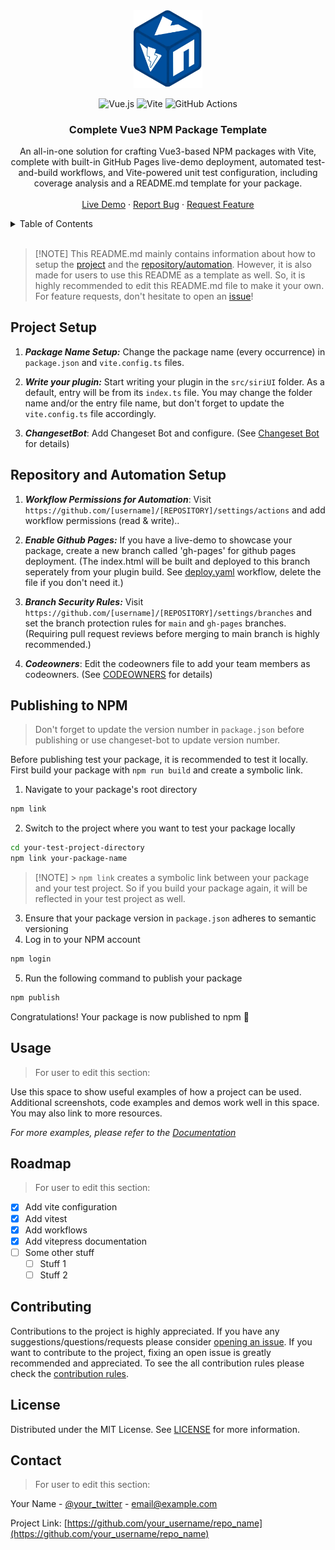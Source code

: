 <!-- PROJECT LOGO -->

<div align="center">
  <a href="https://github.com/kaandesu/vue3-vite-npm-template">
    <img src="public/logo.webp" alt="Logo" width="110">
  </a>

<br>
<!-- add tech stack badges below -->

![Vue.js](https://img.shields.io/badge/vuejs-%2335495e.svg?style=for-the-badge&logo=vuedotjs&logoColor=%234FC08D) ![Vite](https://img.shields.io/badge/vite-%23646CFF.svg?style=for-the-badge&logo=vite&logoColor=white) ![GitHub Actions](https://img.shields.io/badge/github%20actions-%232671E5.svg?style=for-the-badge&logo=githubactions&logoColor=white) <!-- Title -->

  <h3 align="center">Complete Vue3 NPM Package Template</h3>
   <!-- DESCRIPTION -->
  <p align="center">
    An all-in-one solution for crafting Vue3-based NPM packages with Vite, complete with built-in GitHub Pages live-demo deployment, automated test-and-build workflows, and Vite-powered unit test configuration, including coverage analysis and a README.md template for your package.
    <br />
    <br />
    <!-- CHANGER IT WITH YOUR GITHUB PAGES LINK -->
    <a href="https://kaandesu.github.io/vue3-vite-npm-template/#/">Live Demo</a>
    ·<!-- CHANGER IT WITH YOUR GITHUB ISSUES LINK -->
    <a href="https://github.com/kaandesu/vue3-vite-npm-template/issues">Report Bug</a>
    ·<!-- CHANGER IT WITH YOUR GITHUB ISSUES LINK -->
    <a href="https://github.com/kaandesu/vue3-vite-npm-template/issues">Request Feature</a>
  </p>
</div>

<!-- TABLE OF CONTENTS -->
<details>
  <summary>Table of Contents</summary>
  <ol>
    <li><a href="#project-setup">Project Setup</a></li>
    <li><a href="#repository-and-automation-setup">Repository and Automation Setup</a></li>
    <li><a href="#publishing-to-npm">Publishing to NPM</a></li>
    <li><a href="#usage">Usage</a></li>
    <li><a href="#roadmap">Roadmap</a></li>
    <li><a href="#contributing">Contributing</a></li>
    <li><a href="#license">License</a></li>
    <li><a href="#contact">Contact</a></li>
  </ol>
</details>

<br>
<!-- GETTING STARTED -->

> [!NOTE] This README.md mainly contains information about how to setup the [project](#project-setup) and the [repository/automation](#repository-and-automation-setup). However, it is also made for users to use this README as a template as well. So, it is highly recommended to edit this README.md file to make it your own. For feature requests, don't hesitate to open an [issue](https://github.com/kaandesu/vue3-vite-npm-template/issues/new)!

## Project Setup

1. **_Package Name Setup:_** Change the package name (every occurrence) in `package.json` and `vite.config.ts` files.

2. **_Write your plugin:_** Start writing your plugin in the `src/siriUI` folder. As a default, entry will be from its `index.ts` file. You may change the folder name and/or the entry file name, but don't forget to update the `vite.config.ts` file accordingly.

3. **_ChangesetBot_**: Add Changeset Bot and configure. (See [Changeset Bot](https://github.com/apps/changeset-bot) for details)

## Repository and Automation Setup

1. **_Workflow Permissions for Automation_**: Visit `https://github.com/[username]/[REPOSITORY]/settings/actions` and add workflow permissions (read & write)..

2. **_Enable Github Pages:_** If you have a live-demo to showcase your package, create a new branch called 'gh-pages' for github pages deployment. (The index.html will be built and deployed to this branch seperately from your plugin build. See [deploy.yaml](.github/workflows/deploy.yaml) workflow, delete the file if you don't need it.)

3. **_Branch Security Rules:_** Visit `https://github.com/[username]/[REPOSITORY]/settings/branches` and set the branch protection rules for `main` and `gh-pages` branches. (Requiring pull request reviews before merging to main branch is highly recommended.)

4. **_Codeowners_**: Edit the codeowners file to add your team members as codeowners. (See [CODEOWNERS](CODEOWNERS) for details)

## Publishing to NPM

> Don't forget to update the version number in `package.json` before publishing or use changeset-bot to update version number.

Before publishing test your package, it is recommended to test it locally. First build your package with `npm run build` and create a symbolic link. <br>

1. Navigate to your package's root directory

```bash
npm link
```

2. Switch to the project where you want to test your package locally

```bash
cd your-test-project-directory
npm link your-package-name
```

> [!NOTE] > `npm link` creates a symbolic link between your package and your test project. So if you build your package again, it will be reflected in your test project as well.

3. Ensure that your package version in `package.json` adheres to semantic versioning
4. Log in to your NPM account

```bash
npm login
```

5. Run the following command to publish your package

```bash
npm publish
```

Congratulations! Your package is now published to npm 🎉 <br>

<!-- USAGE EXAMPLES -->

## Usage

> For user to edit this section:

Use this space to show useful examples of how a project can be used. Additional screenshots, code examples and demos work well in this space. You may also link to more resources.

_For more examples, please refer to the [Documentation](https://example.com)_

<!-- ROADMAP -->

## Roadmap

> For user to edit this section:

- [x] Add vite configuration
- [x] Add vitest
- [x] Add workflows
- [x] Add vitepress documentation
- [ ] Some other stuff
  - [ ] Stuff 1
  - [ ] Stuff 2

<!-- CONTRIBUTING -->

## Contributing

Contributions to the project is highly appreciated. If you have any suggestions/questions/requests please consider [opening an issue](https://github.com/kaandesu/vue3-vite-npm-template/issues/new). If you want to contribute to the project, fixing an open issue is greatly recommended and appreciated. To see the all contribution rules please check the [contribution rules](CONTRIBUTING.md).

<!-- LICENSE -->

## License

Distributed under the MIT License. See [LICENSE](LICENSE.md) for more information.

<!-- CONTACT -->

## Contact

> For user to edit this section:

Your Name - [@your_twitter](https://twitter.com/your_username) - <email@example.com>

Project Link: [https://github.com/your_username/repo_name](https://github.com/your_username/repo_name)

